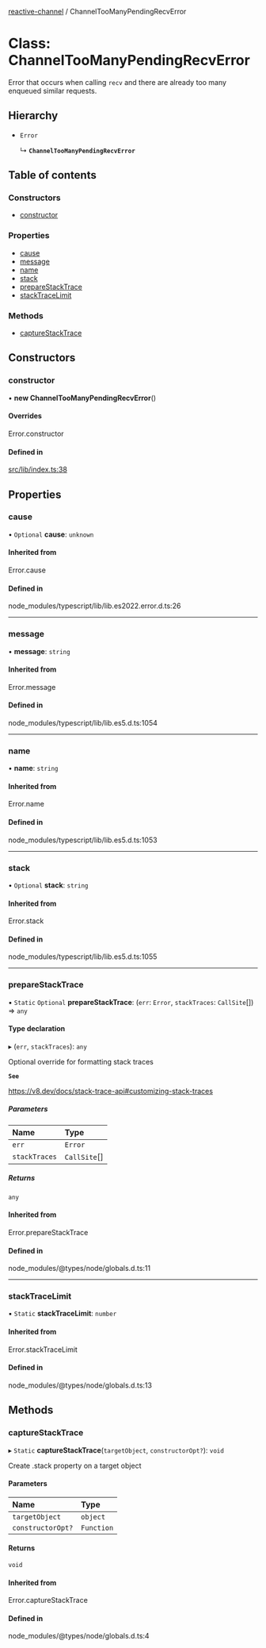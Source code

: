 [reactive-channel](../README.md) / ChannelTooManyPendingRecvError

# Class: ChannelTooManyPendingRecvError

Error that occurs when calling `recv`
and there are already too many enqueued similar requests.

## Hierarchy

- `Error`

  ↳ **`ChannelTooManyPendingRecvError`**

## Table of contents

### Constructors

- [constructor](ChannelTooManyPendingRecvError.md#constructor)

### Properties

- [cause](ChannelTooManyPendingRecvError.md#cause)
- [message](ChannelTooManyPendingRecvError.md#message)
- [name](ChannelTooManyPendingRecvError.md#name)
- [stack](ChannelTooManyPendingRecvError.md#stack)
- [prepareStackTrace](ChannelTooManyPendingRecvError.md#preparestacktrace)
- [stackTraceLimit](ChannelTooManyPendingRecvError.md#stacktracelimit)

### Methods

- [captureStackTrace](ChannelTooManyPendingRecvError.md#capturestacktrace)

## Constructors

### constructor

• **new ChannelTooManyPendingRecvError**()

#### Overrides

Error.constructor

#### Defined in

[src/lib/index.ts:38](https://github.com/cdellacqua/channel.js/blob/main/src/lib/index.ts#L38)

## Properties

### cause

• `Optional` **cause**: `unknown`

#### Inherited from

Error.cause

#### Defined in

node_modules/typescript/lib/lib.es2022.error.d.ts:26

___

### message

• **message**: `string`

#### Inherited from

Error.message

#### Defined in

node_modules/typescript/lib/lib.es5.d.ts:1054

___

### name

• **name**: `string`

#### Inherited from

Error.name

#### Defined in

node_modules/typescript/lib/lib.es5.d.ts:1053

___

### stack

• `Optional` **stack**: `string`

#### Inherited from

Error.stack

#### Defined in

node_modules/typescript/lib/lib.es5.d.ts:1055

___

### prepareStackTrace

▪ `Static` `Optional` **prepareStackTrace**: (`err`: `Error`, `stackTraces`: `CallSite`[]) => `any`

#### Type declaration

▸ (`err`, `stackTraces`): `any`

Optional override for formatting stack traces

**`See`**

https://v8.dev/docs/stack-trace-api#customizing-stack-traces

##### Parameters

| Name | Type |
| :------ | :------ |
| `err` | `Error` |
| `stackTraces` | `CallSite`[] |

##### Returns

`any`

#### Inherited from

Error.prepareStackTrace

#### Defined in

node_modules/@types/node/globals.d.ts:11

___

### stackTraceLimit

▪ `Static` **stackTraceLimit**: `number`

#### Inherited from

Error.stackTraceLimit

#### Defined in

node_modules/@types/node/globals.d.ts:13

## Methods

### captureStackTrace

▸ `Static` **captureStackTrace**(`targetObject`, `constructorOpt?`): `void`

Create .stack property on a target object

#### Parameters

| Name | Type |
| :------ | :------ |
| `targetObject` | `object` |
| `constructorOpt?` | `Function` |

#### Returns

`void`

#### Inherited from

Error.captureStackTrace

#### Defined in

node_modules/@types/node/globals.d.ts:4
